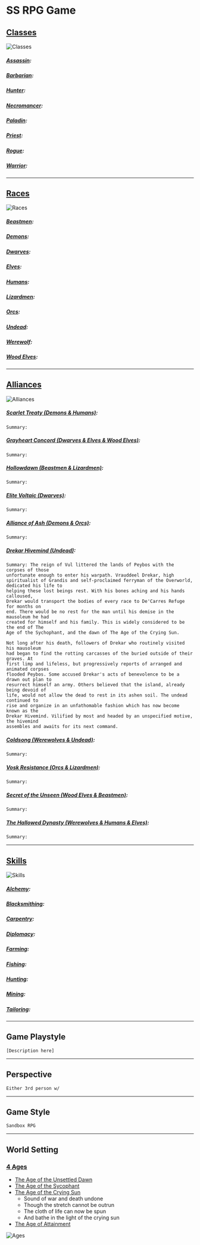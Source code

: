 # SS RPG Game

## [Classes](Classes/ClassInfo.md)
![Classes](Images/Classes.png)

##### [Assassin](Classes/Assassin.md):
##### [Barbarian](Classes/Barbarian.md):
##### [Hunter](Classes/Hunter.md):
##### [Necromancer](Classes/Necromancer.md):
##### [Paladin](Classes/Paladin.md):
##### [Priest](Classes/Priest.md):
##### [Rogue](Classes/Rogue.md):
##### [Warrior](Classes/Warrior.md):
---
## [Races](Races/RaceInfo.md)
![Races](Images/Races.png)

##### [Beastmen](Races/Beastmen.md):
##### [Demons](Races/Demons.md):
##### [Dwarves](Races/Dwarves.md):
##### [Elves](Races/Elves.md):
##### [Humans](Races/Humans.md):
##### [Lizardmen](Races/Lizardmen.md):
##### [Orcs](Races/Orcs.md):
##### [Undead](Races/Undead.md):
##### [Werewolf](Races/Werewolf.md):
##### [Wood Elves](Races/WoodElves.md):
---
## [Alliances](Alliances/AllianceInfo.md)
![Alliances](Images/Alliances.png)

##### [Scarlet Treaty (Demons & Humans)](Alliances/Scarlet_Treaty.md):
    Summary:
##### [Grayheart Concord (Dwarves & Elves & Wood Elves)](Alliances/GH_Concord.md):
    Summary:
##### [Hollowdawn (Beastmen & Lizardmen)](Alliances/Hollowdawn.md):
    Summary:
##### [Elite Voltaic (Dwarves)](Alliances/Elite_Voltaic.md):
    Summary:
##### [Alliance of Ash (Demons & Orcs)](Alliances/AoA.md):
    Summary:
##### [Drekar Hivemind (Undead)](Alliances/Drekar.md):
    Summary: The reign of Vul littered the lands of Peybos with the corpses of those
    unfortunate enough to enter his warpath. Vrauddeel Drekar, high spiritualist of Grandis and self-proclaimed ferryman of the Overworld, dedicated his life to 
    helping these lost beings rest. With his bones aching and his hands calloused, 
    Drekar would transport the bodies of every race to De'Carres Refuge for months on 
    end. There would be no rest for the man until his demise in the mausoleum he had 
    created for himself and his family. This is widely considered to be the end of The 
    Age of the Sychophant, and the dawn of The Age of the Crying Sun.

    Not long after his death, followers of Drekar who routinely visited his mausoleum 
    had began to find the rotting carcasses of the buried outside of their graves. At 
    first limp and lifeless, but progressively reports of arranged and animated corpses 
    flooded Peybos. Some accused Drekar's acts of benevolence to be a drawn out plan to 
    resurrect himself an army. Others believed that the island, already being devoid of 
    life, would not allow the dead to rest in its ashen soil. The undead continued to 
    rise and organize in an unfathomable fashion which has now become known as the 
    Drekar Hivemind. Vilified by most and headed by an unspecified motive, the hivemind 
    assembles and awaits for its next command.
    
##### [Coldsong (Werewolves & Undead)](Alliances/Coldsong.md):
    Summary:
##### [Vosk Resistance (Orcs & Lizardmen)](Alliances/Vosk.md):
    Summary:
##### [Secret of the Unseen (Wood Elves & Beastmen)](Alliances/Secret_Unseen.md):
    Summary: 
##### [The Hallowed Dynasty (Werewolves & Humans & Elves)](Alliances/Hallowed_Dynasty.md):
    Summary:
---
## [Skills](Skills/SkillsInfo.md)
![Skills](Images/Skills.png)

##### [Alchemy](Skills/Alchemy.md): 
##### [Blacksmithing](Skills/Blacksmithing.md): 
##### [Carpentry](Skills/Carpentry.md): 
##### [Diplomacy](Skills/Diplomacy.md): 
##### [Farming](Skills/Farming.md): 
##### [Fishing](Skills/Fishing.md): 
##### [Hunting](Skills/Hunting.md): 
##### [Mining](Skills/Mining.md): 
##### [Tailoring](Skills/Tailoring.md): 
---
## Game Playstyle
    [Description here]
---
## Perspective
    Either 3rd person w/
---
## Game Style
    Sandbox RPG
---
## World Setting
### [4 Ages](Ages/AgeInfo.md)
- [The Age of the Unsettled Dawn](Ages/UnsettledDawn.md)
- [The Age of the Sycophant](Ages/Sycophant.md)
- [The Age of the Crying Sun](Ages/CryingSun.md)
    * Sound of war and death undone
    * Though the stretch cannot be outrun
    * The cloth of life can now be spun
    * And bathe in the light of the crying sun
- [The Age of Attainment](Ages/Attainment.md)

![Ages](Images/History.png)